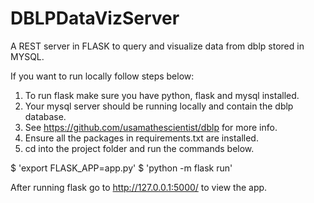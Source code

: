 # DBLPDataVizServer
A REST server in FLASK to query and visualize data from dblp stored in MYSQL.


If you want to run locally follow steps below:

1. To run flask make sure you have python, flask and mysql installed.
2. Your mysql server should be running locally and contain the dblp database.
3. See https://github.com/usamathescientist/dblp for more info.
4. Ensure all the packages in requirements.txt are installed.
5. cd into the project folder and run the commands below. 

$ 'export FLASK_APP=app.py'
$ 'python -m flask run'

After running flask go to http://127.0.0.1:5000/ to view the app.
